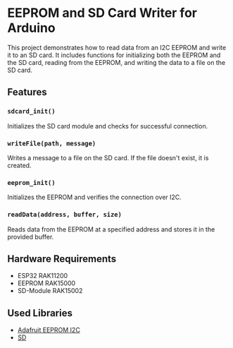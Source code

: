 # EEPROM and SD Card Writer for Arduino

This project demonstrates how to read data from an I2C EEPROM and write it to an SD card. It includes functions for initializing both the EEPROM and the SD card, reading from the EEPROM, and writing the data to a file on the SD card.

## Features

### `sdcard_init()`
Initializes the SD card module and checks for successful connection.

### `writeFile(path, message)`
Writes a message to a file on the SD card. If the file doesn't exist, it is created.

### `eeprom_init()`
Initializes the EEPROM and verifies the connection over I2C.

### `readData(address, buffer, size)`
Reads data from the EEPROM at a specified address and stores it in the provided buffer.

## Hardware Requirements

- ESP32      RAK11200
- EEPROM     RAK15000
- SD-Module  RAK15002

## Used Libraries

- [Adafruit EEPROM I2C](https://github.com/adafruit/Adafruit_EEPROM_I2C)
- [SD](https://www.arduino.cc/en/Reference/SD)
